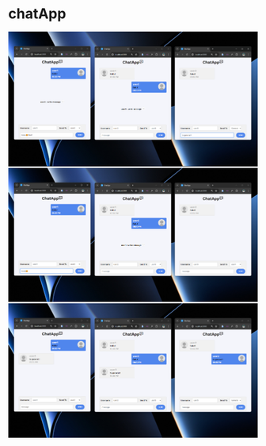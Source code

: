 # chatApp

![Alt Text](./cover/image3.png)
![Alt Text](./cover/image2.png)
![Alt Text](./cover/image1.png)
